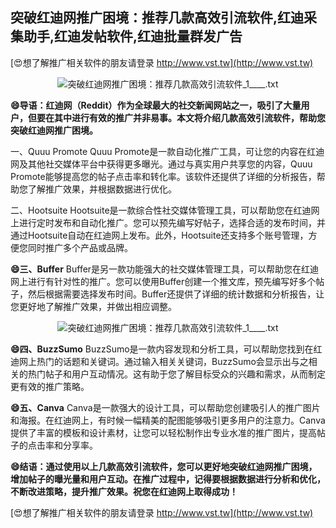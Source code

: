 ## **突破红迪网推广困境：推荐几款高效引流软件,红迪采集助手,红迪发帖软件,红迪批量群发广告**

[😍想了解推广相关软件的朋友请登录 http://www.vst.tw](http://www.vst.tw)

 <center><img src="https://vst.tw/MP4/tuiguang/png/3.png" alt="突破红迪网推广困境：推荐几款高效引流软件_1____.txt"></center>

**😄导语：红迪网（Reddit）作为全球最大的社交新闻网站之一，吸引了大量用户，但要在其中进行有效的推广并非易事。本文将介绍几款高效引流软件，帮助您突破红迪网推广困境。**

一、Quuu Promote
Quuu Promote是一款自动化推广工具，可让您的内容在红迪网及其他社交媒体平台中获得更多曝光。通过与真实用户共享您的内容，Quuu Promote能够提高您的帖子点击率和转化率。该软件还提供了详细的分析报告，帮助您了解推广效果，并根据数据进行优化。

二、Hootsuite
Hootsuite是一款综合性社交媒体管理工具，可以帮助您在红迪网上进行定时发布和自动化推广。您可以预先编写好帖子，选择合适的发布时间，并通过Hootsuite自动在红迪网上发布。此外，Hootsuite还支持多个账号管理，方便您同时推广多个产品或品牌。

**😄三、Buffer**
Buffer是另一款功能强大的社交媒体管理工具，可以帮助您在红迪网上进行有针对性的推广。您可以使用Buffer创建一个推文库，预先编写好多个帖子，然后根据需要选择发布时间。Buffer还提供了详细的统计数据和分析报告，让您更好地了解推广效果，并做出相应调整。

 <center><img src="https://vst.tw/MP4/tuiguang/png/2.png" alt="突破红迪网推广困境：推荐几款高效引流软件_1____.txt"></center>

**😄四、BuzzSumo**
BuzzSumo是一款内容发现和分析工具，可以帮助您找到在红迪网上热门的话题和关键词。通过输入相关关键词，BuzzSumo会显示出与之相关的热门帖子和用户互动情况。这有助于您了解目标受众的兴趣和需求，从而制定更有效的推广策略。

**😄五、Canva**
Canva是一款强大的设计工具，可以帮助您创建吸引人的推广图片和海报。在红迪网上，有时候一幅精美的配图能够吸引更多用户的注意力。Canva提供了丰富的模板和设计素材，让您可以轻松制作出专业水准的推广图片，提高帖子的点击率和分享率。

**😄结语：通过使用以上几款高效引流软件，您可以更好地突破红迪网推广困境，增加帖子的曝光量和用户互动。在推广过程中，记得要根据数据进行分析和优化，不断改进策略，提升推广效果。祝您在红迪网上取得成功！**

[😍想了解推广相关软件的朋友请登录 http://www.vst.tw](http://www.vst.tw)



